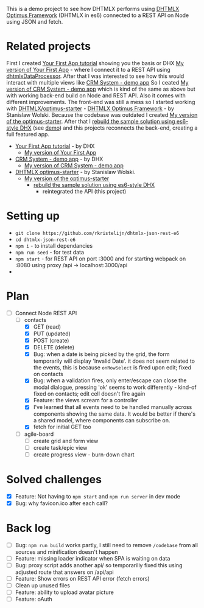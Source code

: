 This is a demo project to see how DHTMLX performs using [DHTMLX Optimus Framework](https://docs.dhtmlx.com/optimus__index.html) (DHTMLX in es6) connected to a REST API on Node using JSON and fetch.

# Related projects

First I created [Your First App tutorial](https://docs.dhtmlx.com/tutorials__first_app__index.html) showing you the basis or DHX [My version of Your First App](https://github.com/rkristelijn/dhtmlx-grid-rest-api) - where I connect it to a REST API using [dhtmlxDataProcessor](https://docs.dhtmlx.com/dataprocessor__index.html). After that I was interested to see how this would interact with multiple views like [CRM System - demo app](https://dhtmlx.com/docs/products/demoApps/dhtmlxCRMSystem/index.html) So I ceated [My version of CRM System - demo app](https://github.com/rkristelijn/dhtmlx-json-node) which is kind of the same as above but with working back-end build on Node and REST API. Also it comes with different improvements. The front-end was still a mess so I started working with [DHTMLX/optimus-starter](https://github.com/DHTMLX/optimus-start) - [DHTMLX Optimus Framework](https://docs.dhtmlx.com/optimus__index.html) - by Stanislaw Wolski. Because the codebase was outdated I created [My version of the optimus-starter](https://github.com/rkristelijn/optimus-start). After that I [rebuild the sample solution using es6-style DHX](https://github.com/rkristelijn/dhtmlx-es6) (see [demo](http://gius.nl/dhtmlx-es6/)) and this projects reconnects the back-end, creating a full featured app.

- [Your First App tutorial](https://docs.dhtmlx.com/tutorials__first_app__index.html) - by DHX
  - [My version of Your First App](https://github.com/rkristelijn/dhtmlx-grid-rest-api)
- [CRM System - demo app](https://dhtmlx.com/docs/products/demoApps/dhtmlxCRMSystem/index.html) - by DHX
  - [My version of CRM System - demo app](https://github.com/rkristelijn/dhtmlx-json-node)
- [DHTMLX optimus-starter](https://github.com/DHTMLX/optimus-start) - by Stanislaw Wolski. 
  - [My version of the optimus-starter](https://github.com/rkristelijn/optimus-start)
    - [rebuild the sample solution using es6-style DHX](https://github.com/rkristelijn/dhtmlx-es6)
      - reintegrated the API (this project)

# Setting up
- `git clone https://github.com/rkristelijn/dhtmlx-json-rest-e6`
- `cd dhtmlx-json-rest-e6`
- `npm i` - to install dependancies
- `npm run seed` - for test data
- `npm start` - for REST API on port :3000 and for starting webpack on :8080 using proxy /api -> localhost:3000/api
- 
# Plan

- [ ] Connect Node REST API
  - [ ] contacts
    - [x] GET (read)
    - [x] PUT (updated)
    - [x] POST (create)
    - [x] DELETE (delete)
    - [x] Bug: when a date is being picked by the grid, the form temporarily will display 'Invalid Date'. it does not seem related to the events, this is because `onRowSelect` is fired upon edit; fixed on contacts
    - [x] Bug: when a validation fires, only enter/escape can close the modal dialogue, pressing 'ok' seems to work differently - kind-of fixed on contacts; edit cell doesn't fire again
    - [x] Feature: the views scream for a controller
    - [x] I've learned that all events need to be handled manually across components showing the same data. It would be better if there's a shared model, where components can subscribe on.
    - [x] fetch for initial GET too
  - [ ] agile-board
    - [ ] create grid and form view
    - [ ] create task/epic view
    - [ ] create progress view - burn-down chart

# Solved challenges
- [x] Feature: Not having to `npm start` and `npm run server` in dev mode
- [x] Bug: why favicon.ico after each call?

# Back log


- [ ] Bug: `npm run build` works partly, I still need to remove `/codebase` from all sources and minification doesn't happen
- [ ] Feature: missing loader indicator when SPA is waiting on data
- [ ] Bug: proxy script adds another api/ so temporariliy fixed this using adjusted route that answers on /api/api
- [ ] Feature: Show errors on REST API error (fetch errors)
- [ ] Clean up unused files
- [ ] Feature: ability to upload avatar picture
- [ ] Feature: oAuth
